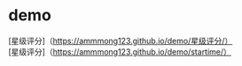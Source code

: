 # demo
[星级评分]（https://ammmong123.github.io/demo/星级评分/）  
[星级评分]（https://ammmong123.github.io/demo/startime/）
